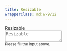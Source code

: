 ```yaml
---
title: Resizable
wrapperClass: md:w-9/12
---
```


<div class="vv-textarea
            vv-textarea--resizable">
    <label for="textarea-resizable">Resizable</label>
    <div class="vv-textarea__wrapper">
        <textarea id="textarea-resizable" 
                  name="textarea-resizable" 
                  placeholder="Resizable" 
                  aria-describedby="textarea-resizable-hint"></textarea>
    </div>
    <small id="textarea-resizable-hint" class="vv-textarea__hint">
        Please fill the input above.
    </small>
</div>